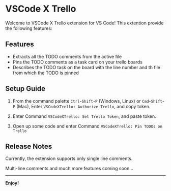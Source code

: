 # VSCode X Trello
Welcome to VSCode X Trello extension for VS Code! This extention provide the following features:
## Features
- Extracts all the TODO comments from the active file
- Pins the TODO comments as a task card on your trello boards
- Describes the TODO task on the board with the line number and th file from which the TODO is pinned

## Setup Guide

1. From the command palette `Ctrl`-`Shift`-`P` (Windows, Linux) or `Cmd`-`Shift`-`P` (Mac), Enter `VSCodeXTrello: Authorize Trello`, and copy token.

2. Enter Command `VSCodeXTrello: Set Trello Token`, and paste token.
3. Open up some code and enter Command `VSCodeXTrello: Pin TODOs on Trello`


## Release Notes
Currently, the extension supports only single line comments.

Multi-line comments and much more features coming soon...


-----------------------------------------------------------------------------------------------------------

**Enjoy!**
